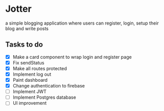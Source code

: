 # Jotter
a simple blogging application where users can register, login, setup their blog and write posts

## Tasks to do
- [x] Make a card component to wrap login and register page
- [x] Fix sendStatus
- [x] Make all routes protected
- [x] Implement log out
- [x] Paint dashboard
- [x] Change authentication to firebase
- [ ] Implement JWT
- [ ] Implement Postgres database
- [ ] UI improvement